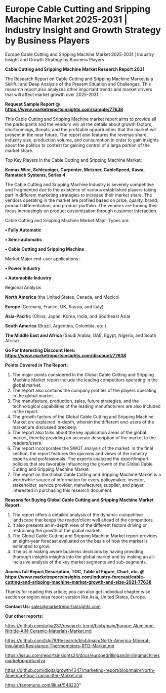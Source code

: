 # Europe Cable Cutting and Sripping Machine Market 2025-2031 | Industry Insight and Growth Strategy by Business Players
Europe Cable Cutting and Sripping Machine Market 2025-2031 | Industry Insight and Growth Strategy by Business Players

<strong>Cable Cutting and Sripping Machine Market Research Report 2031</strong>

The Research Report on Cable Cutting and Sripping Machine Market is a Skillful and Deep Analysis of the Present Situation and Challenges. This research report also analyzes other important trends and market drivers that will affect market growth over 2025-2031.

<strong>Request Sample Report @ <a href=https://www.marketreportsinsights.com/sample/77638>https://www.marketreportsinsights.com/sample/77638</a></strong>

This Cable Cutting and Sripping Machine market report aims to provide all the participants and the vendors will all the details about growth factors, shortcomings, threats, and the profitable opportunities that the market will present in the near future. The report also features the revenue share, industry size, production volume, and consumption in order to gain insights about the politics to contest for gaining control of a large portion of the market share.

Top Key Players in the Cable Cutting and Sripping Machine Market:

<strong>Komax Wire, Schleuniger, Carpenter, Metzner, CableSpeed, Kawa, Ramatech Systems, Series 4</strong>

The Cable Cutting and Sripping Machine Industry is severely competitive and fragmented due to the existence of various established players taking part in different marketing strategies to increase their market share. The vendors operating in the market are profiled based on price, quality, brand, product differentiation, and product portfolio. The vendors are turning their focus increasingly on product customization through customer interaction.

Cable Cutting and Sripping Machine Market Major Types are:

<strong>• Fully Automatic

• Semi-automatic

• Cable Cutting and Sripping Machine</strong>

Market Major end-user applications :

<strong>• Power Industry

• Automobile Industry</strong>

Regional Analysis

</u><strong><b>North America</b></strong> (the United States, Canada, and Mexico)

<strong><b>Europe </b></strong>(Germany, France, UK, Russia, and Italy)

<strong><b>Asia-Pacific</b></strong> (China, Japan, Korea, India, and Southeast Asia)

<strong><b>South America</b></strong> (Brazil, Argentina, Colombia, etc.)

<strong><b>The Middle East and Africa</b></strong> (Saudi Arabia, UAE, Egypt, Nigeria, and South Africa)

<strong>Go For Interesting Discount Here: <a href=https://www.marketreportsinsights.com/discount/77638>https://www.marketreportsinsights.com/discount/77638</a></strong>

<strong>Points Covered in The Report:</strong>
<ol>
  <li>The major points considered in the Global Cable Cutting and Sripping Machine Market report include the leading competitors operating in the global market.</li>
  <li>The report also contains the company profiles of the players operating in the global market.</li>
  <li>The manufacture, production, sales, future strategies, and the technological capabilities of the leading manufacturers are also included in the report.</li>
  <li>The growth factors of the Global Cable Cutting and Sripping Machine Market are explained in-depth, wherein the different end-users of the market are discussed precisely.</li>
  <li>The report also talks about the key application areas of the global market, thereby providing an accurate description of the market to the readers/users.</li>
  <li>The report incorporates the SWOT analysis of the market. In the final section, the report features the opinions and views of the industry experts and professionals. The experts analyzed the export/import policies that are favorably influencing the growth of the Global Cable Cutting and Sripping Machine Market.</li>
  <li>The report on the Global Cable Cutting and Sripping Machine Market is a worthwhile source of information for every policymaker, investor, stakeholder, service provider, manufacturer, supplier, and player interested in purchasing this research document.</li>
</ol>
<strong>Reasons for Buying Global Cable Cutting and Sripping Machine Market Report:</strong>

<ol>
  <li>The report offers a detailed analysis of the dynamic competitive landscape that keeps the reader/client well ahead of the competitors.</li>
  <li>It also presents an in-depth view of the different factors driving or restraining the growth of the global market.</li>
  <li>The Global Cable Cutting and Sripping Machine Market report provides an eight-year forecast evaluated on the basis of how the market is estimated to grow.</li>
  <li>It helps in making aware business decisions by having providing thorough insights insights into the global market and by making an all-inclusive analysis of the key market segments and sub-segments.</li>
</ol>
<strong>Access full Report Description, TOC, Table of Figure, Chart, etc. @ <a href=https://www.marketreportsinsights.com/industry-forecast/cable-cutting-and-sripping-machine-market-growth-and-size-2021-77638>https://www.marketreportsinsights.com/industry-forecast/cable-cutting-and-sripping-machine-market-growth-and-size-2021-77638</a></strong>


Thanks for reading this article; you can also get individual chapter wise section or region wise report version like Asia, United States, Europe.

<strong>Contact Us:</strong>
sales@marketreportsinsights.com

<strong>Our other reports:</strong>

<a href=https://github.com/arha237/research-trend/blob/main/Europe-Aluminum-Nitride-AlN-Ceramic-Materials-Market.md>https://github.com/arha237/research-trend/blob/main/Europe-Aluminum-Nitride-AlN-Ceramic-Materials-Market.md</a>

<a href=https://github.com/Ishi78/Research/blob/main/North-America-Mineral-Insulated-Resistance-Thermometers-RTD-Market.md>https://github.com/Ishi78/Research/blob/main/North-America-Mineral-Insulated-Resistance-Thermometers-RTD-Market.md</a>

<a href=https://issuu.com/reportsinsights24/docs/europedrillingandmillingmachinesmarketopportunitya>https://issuu.com/reportsinsights24/docs/europedrillingandmillingmachinesmarketopportunitya</a>

<a href=https://github.com/digitalgrowth4347/marketing-report/blob/main/North-America-Flow-Transmitter-Market.md>https://github.com/digitalgrowth4347/marketing-report/blob/main/North-America-Flow-Transmitter-Market.md</a>

<a href=https://tanomuno.com/illust/548220>https://tanomuno.com/illust/548220</a>"

